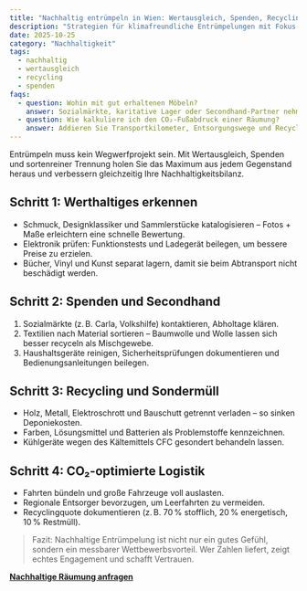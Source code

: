 ```yaml
---
title: "Nachhaltig entrümpeln in Wien: Wertausgleich, Spenden, Recycling"
description: "Strategien für klimafreundliche Entrümpelungen mit Fokus auf Wiederverkauf, Sozialspenden und CO₂-Einsparung."
date: 2025-10-25
category: "Nachhaltigkeit"
tags:
  - nachhaltig
  - wertausgleich
  - recycling
  - spenden
faqs:
  - question: Wohin mit gut erhaltenen Möbeln?
    answer: Sozialmärkte, karitative Lager oder Secondhand-Partner nehmen saubere Möbel und Hausrat oft kostenlos an – Abholung bitte frühzeitig abstimmen.
  - question: Wie kalkuliere ich den CO₂-Fußabdruck einer Räumung?
    answer: Addieren Sie Transportkilometer, Entsorgungswege und Recyclingquoten. Wir liefern auf Wunsch eine kurze CO₂-Bilanz nach GHG Protocol.
---
```

Entrümpeln muss kein Wegwerfprojekt sein. Mit Wertausgleich, Spenden und sortenreiner Trennung holen Sie das Maximum aus jedem Gegenstand heraus und verbessern gleichzeitig Ihre Nachhaltigkeitsbilanz.

## Schritt 1: Werthaltiges erkennen

- Schmuck, Designklassiker und Sammlerstücke katalogisieren – Fotos + Maße erleichtern eine schnelle Bewertung.
- Elektronik prüfen: Funktionstests und Ladegerät beilegen, um bessere Preise zu erzielen.
- Bücher, Vinyl und Kunst separat lagern, damit sie beim Abtransport nicht beschädigt werden.

## Schritt 2: Spenden und Secondhand

1. Sozialmärkte (z. B. Carla, Volkshilfe) kontaktieren, Abholtage klären.
2. Textilien nach Material sortieren – Baumwolle und Wolle lassen sich besser recyceln als Mischgewebe.
3. Haushaltsgeräte reinigen, Sicherheitsprüfungen dokumentieren und Bedienungsanleitungen beilegen.

## Schritt 3: Recycling und Sondermüll

- Holz, Metall, Elektroschrott und Bauschutt getrennt verladen – so sinken Deponiekosten.
- Farben, Lösungsmittel und Batterien als Problemstoffe kennzeichnen.
- Kühlgeräte wegen des Kältemittels CFC gesondert behandeln lassen.

## Schritt 4: CO₂-optimierte Logistik

- Fahrten bündeln und große Fahrzeuge voll auslasten.
- Regionale Entsorger bevorzugen, um Leerfahrten zu vermeiden.
- Recyclingquote dokumentieren (z. B. 70 % stofflich, 20 % energetisch, 10 % Restmüll).

> Fazit: Nachhaltige Entrümpelung ist nicht nur ein gutes Gefühl, sondern ein messbarer Wettbewerbsvorteil. Wer Zahlen liefert, zeigt echtes Engagement und schafft Vertrauen.

[**Nachhaltige Räumung anfragen**](/angebot/)
